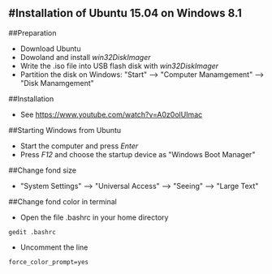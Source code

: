 #Installation of Ubuntu 15.04 on Windows 8.1
------------------------------
##Preparation
* Download Ubuntu
* Dowoland and install *win32DiskImager*
* Write the .iso file into USB flash disk with *win32DiskImager*
* Partition the disk on Windows: "Start" --> "Computer Manamgement" --> "Disk Manamgement" 

##Installation

* See https://www.youtube.com/watch?v=A0z0olUImac

##Starting Windows from Ubuntu
* Start the computer and press *Enter* 
* Press *F12* and choose the startup device as "Windows Boot Manager" 



##Change fond size
* "System Settings" --> "Universal Access" --> "Seeing" --> "Large Text"

##Change fond color in terminal 
* Open the file .bashrc in your home directory
```
gedit .bashrc
```
* Uncomment the line 
```
force_color_prompt=yes
```
